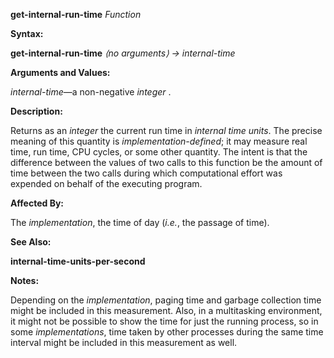**get-internal-run-time** *Function* 



**Syntax:** 



**get-internal-run-time** *⟨no arguments⟩ → internal-time* 



**Arguments and Values:** 



*internal-time*—a non-negative *integer* . 



**Description:** 



Returns as an *integer* the current run time in *internal time units*. The precise meaning of this quantity is *implementation-defined*; it may measure real time, run time, CPU cycles, or some other quantity. The intent is that the difference between the values of two calls to this function be the amount of time between the two calls during which computational effort was expended on behalf of the executing program. 



**Affected By:** 



The *implementation*, the time of day (*i.e.*, the passage of time). 



**See Also:** 



**internal-time-units-per-second** 



**Notes:** 



Depending on the *implementation*, paging time and garbage collection time might be included in this measurement. Also, in a multitasking environment, it might not be possible to show the time for just the running process, so in some *implementations*, time taken by other processes during the same time interval might be included in this measurement as well. 







 



 



